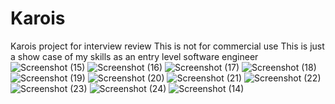# Karois
Karois project for interview review
This is not for commercial use
This is just a show case of my skills as an entry level software engineer
![Screenshot (15)](https://user-images.githubusercontent.com/31154071/158768117-2e4d5535-09ea-426e-a173-d7be27897ad9.png)
![Screenshot (16)](https://user-images.githubusercontent.com/31154071/158768132-2fce5b03-4b7b-4d31-b896-34587b568b99.png)
![Screenshot (17)](https://user-images.githubusercontent.com/31154071/158768134-3371f3ac-c66c-4098-833d-157d4f402e8c.png)
![Screenshot (18)](https://user-images.githubusercontent.com/31154071/158768141-52ff60c0-35b2-469d-b9a5-56568586d93e.png)
![Screenshot (19)](https://user-images.githubusercontent.com/31154071/158768143-3fba85cb-7700-486a-86ea-559953a7bd39.png)
![Screenshot (20)](https://user-images.githubusercontent.com/31154071/158768148-37ce5598-75e5-4bf6-85ae-439ea14e1fe8.png)
![Screenshot (21)](https://user-images.githubusercontent.com/31154071/158768154-b88ae216-e64a-45bc-a112-bfd43385daeb.png)
![Screenshot (22)](https://user-images.githubusercontent.com/31154071/158768164-9ea2b7bf-ef82-44d3-9c7e-5b16169049d4.png)
![Screenshot (23)](https://user-images.githubusercontent.com/31154071/158768170-501ed024-919d-467e-a1ed-e494c8935896.png)
![Screenshot (24)](https://user-images.githubusercontent.com/31154071/158768173-3c961127-46ab-46a2-92fa-044805dff7ea.png)
![Screenshot (14)](https://user-images.githubusercontent.com/31154071/158768176-7551cd37-4d54-4865-b640-8e65ebe902f0.png)
